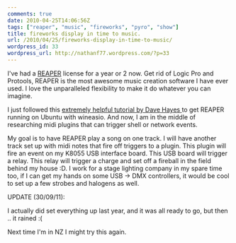 ```yaml
---
comments: true
date: 2010-04-25T14:06:56Z
tags: ["reaper", "music", "fireworks", "pyro", "show"]
title: fireworks display in time to music.
url: /2010/04/25/fireworks-display-in-time-to-music/
wordpress_id: 33
wordpress_url: http://nathanf77.wordpress.com/?p=33
---
```


I've had a <a href="http://reaper.fm/">REAPER</a> license for a year or 2 now.
Get rid of Logic Pro and Protools, REAPER is the most awesome music creation software I have ever used.
I love the unparalleled flexibility to make it do whatever you can imagine.

I just followed this
<a href="http://www.davehayes.org/2007/04/27/howto-reaper-on-ubuntu-linux-with-wineasio">extremely helpful
tutorial by Dave Hayes </a> to get REAPER running on Ubuntu with wineasio.
And now, I am in the middle of researching midi plugins that can trigger shell or network events.

My goal is to have REAPER play a song on one track.
I will have another track set up with midi notes that fire off triggers to a plugin.
This plugin will fire an event on my K8055 USB interface board.
This USB board will trigger a relay.
This relay will trigger a charge and set off a fireball in the field behind my house :D.
I work for a stage lighting company in my spare time too, if I can get my hands on some USB -&gt; DMX controllers,
it would be cool to set up a few strobes and halogens as well.

UPDATE (30/09/11):

I actually did set everything up last year, and it was all ready to go, but then .. it rained :(

Next time I'm in NZ I might try this again.

